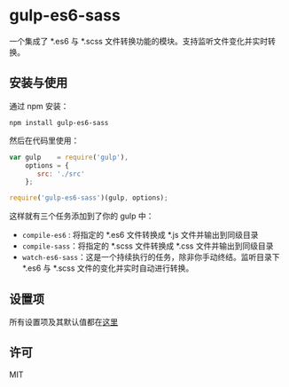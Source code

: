 # gulp-es6-sass

一个集成了 *.es6 与 *.scss 文件转换功能的模块。支持监听文件变化并实时转换。

## 安装与使用

通过 npm 安装：

```
npm install gulp-es6-sass
```

然后在代码里使用：

```js
var gulp    = require('gulp'),
    options = {
       src: './src'
    };

require('gulp-es6-sass')(gulp, options);
```

这样就有三个任务添加到了你的 gulp 中：

 + `compile-es6` : 将指定的 *.es6 文件转换成 *.js 文件并输出到同级目录
 + `compile-sass`：将指定的 *.scss 文件转换成 *.css 文件并输出到同级目录
 + `watch-es6-sass`：这是一个持续执行的任务，除非你手动终结。监听目录下 *.es6 与 *.scss 文件的变化并实时自动进行转换。
 
## 设置项
 
 所有设置项及其默认值都在[这里](https://github.com/lmk123/gulp-es6-sass/blob/master/index.js#L8)

## 许可
MIT
